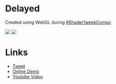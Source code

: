 # Delayed
Created using WebGL during [#Shader1weekCompo](https://twitter.com/hashtag/Shader1weekCompo?src=hashtag_click)

![](https://d32h66pp7fue57.cloudfront.net/artThumb/bpn15ds3p9fbkbq84gi0.png)
![](https://pbs.twimg.com/media/ETJh1cmUYAEp9vv?format=jpg&name=large)

# Links
- [Tweet](https://twitter.com/kanetaaaaa/status/1239157072794505216)
- [Online Demo](https://neort.io/art/bpn15ds3p9fbkbq84gi0)
- [Youtube Video](https://www.youtube.com/watch?v=Noe4SsARPVo)
